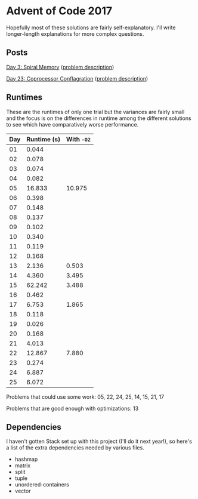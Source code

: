 # Advent of Code 2017
Hopefully most of these solutions are fairly self-explanatory. I'll write longer-length explanations for more complex questions.

## Posts
[Day 3: Spiral Memory](https://ionathan.ch/2017/12/04/advent-of-code-2017-day-3) ([problem description](http://adventofcode.com/2017/day/3))

[Day 23: Coprocessor Conflagration](https://ionathan.ch/2017/12/25/advent-of-code-2017-day-23) ([problem description](http://adventofcode.com/2017/day/23))

## Runtimes
These are the runtimes of only one trial but the variances are fairly small and the focus is on the differences in runtime among the different solutions to see which have comparatively worse performance.

| Day | Runtime (s) | With `-O2` |
|-----|-------------|------------|
| 01  |  0.044      |
| 02  |  0.078      |
| 03  |  0.074      |
| 04  |  0.082      |
| 05  | 16.833      | 10.975
| 06  |  0.398      |
| 07  |  0.148      |
| 08  |  0.137      |
| 09  |  0.102      |
| 10  |  0.340      |
| 11  |  0.119      |
| 12  |  0.168      |
| 13  |  2.136      |  0.503
| 14  |  4.360      |  3.495
| 15  | 62.242      |  3.488
| 16  |  0.462      |
| 17  |  6.753      |  1.865
| 18  |  0.118      |
| 19  |  0.026      |
| 20  |  0.168      |
| 21  |  4.013      |
| 22  | 12.867      |  7.880
| 23  |  0.274      |
| 24  |  6.887      |
| 25  |  6.072      |

Problems that could use some work: 05, 22, 24, 25, 14, 15, 21, 17

Problems that are good enough with optimizations: 13

## Dependencies

I haven't gotten Stack set up with this project (I'll do it next year!), so here's a list of the extra dependencies needed by various files.

* hashmap
* matrix
* split
* tuple
* unordered-containers
* vector
